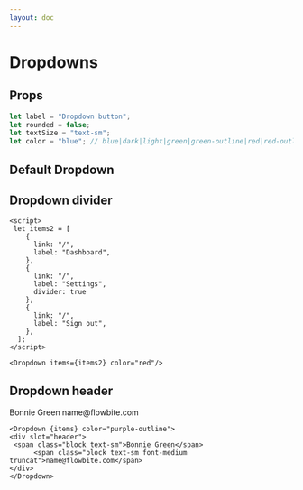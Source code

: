 ```yaml
---
layout: doc
---
```


<script>
  import { Dropdown } from "flowbite-svelte";
  let items = [
    {
      link: "/",
      label: "Dashboard",
    },
    {
      link: "/",
      label: "Settings",
    },
    {
      link: "/",
      label: "Sign out",
    },
  ];
  let items2 = [
    {
      link: "/",
      label: "Dashboard",
    },
    {
      link: "/",
      label: "Settings",
      divider: true
    },
    {
      link: "/",
      label: "Sign out",
    },
  ];
</script>

<h1 class="text-3xl w-full dark:text-white">Dropdowns</h1>

<h2 class="text-xl w-full mt-8 dark:text-white">Props</h2>

```js
let label = "Dropdown button";
let rounded = false;
let textSize = "text-sm";
let color = "blue"; // blue|dark|light|green|green-outline|red|red-outline|yellow|purple|purple-outline
```

<h2 class="text-xl w-full mt-8 dark:text-white">Default Dropdown</h2>

<div class="container rounded-xl my-4 mx-auto bg-white dark:bg-gray-900 border border-gray-200 dark:border-gray-700 p-2 sm:p-6">
<Dropdown {items}/>
</div>

<h2 class="text-xl w-full mt-8 dark:text-white">Dropdown divider</h2>

<div class="container rounded-xl my-4 mx-auto bg-white dark:bg-gray-900 border border-gray-200 dark:border-gray-700 p-2 sm:p-6">
<Dropdown items={items2} color="red"/>
</div>

```svelte
<script>
 let items2 = [
    {
      link: "/",
      label: "Dashboard",
    },
    {
      link: "/",
      label: "Settings",
      divider: true
    },
    {
      link: "/",
      label: "Sign out",
    },
  ];
</script>

<Dropdown items={items2} color="red"/>

```

<h2 class="text-xl w-full mt-8 dark:text-white">Dropdown header</h2>

<div class="container rounded-xl my-4 mx-auto bg-white dark:bg-gray-900 border border-gray-200 dark:border-gray-700 p-2 sm:p-6">
<Dropdown {items} color="purple-outline">
<div slot="header">
 <span class="block text-sm">Bonnie Green</span>
      <span class="block text-sm font-medium truncat">name@flowbite.com</span>
</div>
</Dropdown>
</div>


```svelte
<Dropdown {items} color="purple-outline">
<div slot="header">
 <span class="block text-sm">Bonnie Green</span>
      <span class="block text-sm font-medium truncat">name@flowbite.com</span>
</div>
</Dropdown>
```